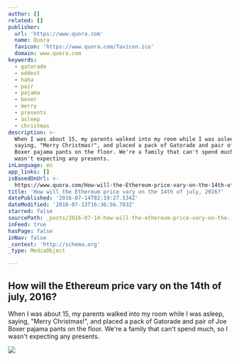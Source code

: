 ```yaml
---
author: []
related: []
publisher:
  url: 'https://www.quora.com'
  name: Quora
  favicon: 'https://www.quora.com/favicon.ico'
  domain: www.quora.com
keywords:
  - gatorade
  - oddest
  - haha
  - pair
  - pajama
  - boxer
  - merry
  - presents
  - asleep
  - christmas
description: >-
  When I was about 15, my parents walked into my room while I was asleep,
  saying, "Merry Christmas!", and placed a pack of Gatorade and pair of Joe
  Boxer pajama pants on the floor. We're a family that can't spend much, so I
  wasn't expecting any presents.
inLanguage: en
app_links: []
isBasedOnUrl: >-
  https://www.quora.com/How-will-the-Ethereum-price-vary-on-the-14th-of-july-2016
title: 'How will the Ethereum price vary on the 14th of july, 2016?'
datePublished: '2016-07-14T02:19:27.534Z'
dateModified: '2016-07-13T16:36:56.783Z'
starred: false
sourcePath: _posts/2016-07-14-how-will-the-ethereum-price-vary-on-the-14th-of-july-2016.md
inFeed: true
hasPage: false
inNav: false
_context: 'http://schema.org'
_type: MediaObject

---
```

<article style=""><h1>How will the Ethereum price vary on the 14th of july, 2016?</h1><p>When I was about 15, my parents walked into my room while I was asleep, saying, "Merry Christmas!", and placed a pack of Gatorade and pair of Joe Boxer pajama pants on the floor. We're a family that can't spend much, so I wasn't expecting any presents.</p><img src="https://qsf.ec.quoracdn.net/-images.new_grid.fb_share_default.pnge6dde9cfa6e03c43.png" /></article>
